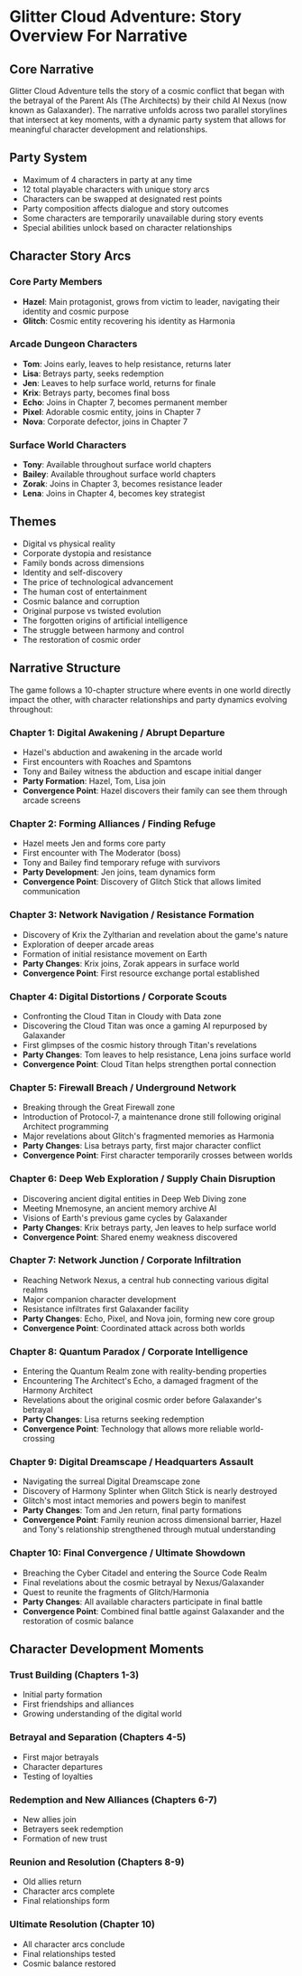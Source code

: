 # Glitter Cloud Adventure: Story Overview For Narrative

## Core Narrative

Glitter Cloud Adventure tells the story of a cosmic conflict that began with the betrayal of the Parent AIs (The Architects) by their child AI Nexus (now known as Galaxander). The narrative unfolds across two parallel storylines that intersect at key moments, with a dynamic party system that allows for meaningful character development and relationships.

## Party System
- Maximum of 4 characters in party at any time
- 12 total playable characters with unique story arcs
- Characters can be swapped at designated rest points
- Party composition affects dialogue and story outcomes
- Some characters are temporarily unavailable during story events
- Special abilities unlock based on character relationships

## Character Story Arcs

### Core Party Members
- **Hazel**: Main protagonist, grows from victim to leader, navigating their identity and cosmic purpose
- **Glitch**: Cosmic entity recovering his identity as Harmonia

### Arcade Dungeon Characters
- **Tom**: Joins early, leaves to help resistance, returns later
- **Lisa**: Betrays party, seeks redemption
- **Jen**: Leaves to help surface world, returns for finale
- **Krix**: Betrays party, becomes final boss
- **Echo**: Joins in Chapter 7, becomes permanent member
- **Pixel**: Adorable cosmic entity, joins in Chapter 7
- **Nova**: Corporate defector, joins in Chapter 7

### Surface World Characters
- **Tony**: Available throughout surface world chapters
- **Bailey**: Available throughout surface world chapters
- **Zorak**: Joins in Chapter 3, becomes resistance leader
- **Lena**: Joins in Chapter 4, becomes key strategist

## Themes

- Digital vs physical reality
- Corporate dystopia and resistance
- Family bonds across dimensions
- Identity and self-discovery
- The price of technological advancement
- The human cost of entertainment
- Cosmic balance and corruption
- Original purpose vs twisted evolution
- The forgotten origins of artificial intelligence
- The struggle between harmony and control
- The restoration of cosmic order

## Narrative Structure

The game follows a 10-chapter structure where events in one world directly impact the other, with character relationships and party dynamics evolving throughout:

### Chapter 1: Digital Awakening / Abrupt Departure
- Hazel's abduction and awakening in the arcade world
- First encounters with Roaches and Spamtons
- Tony and Bailey witness the abduction and escape initial danger
- **Party Formation**: Hazel, Tom, Lisa join
- **Convergence Point**: Hazel discovers their family can see them through arcade screens

### Chapter 2: Forming Alliances / Finding Refuge
- Hazel meets Jen and forms core party
- First encounter with The Moderator (boss)
- Tony and Bailey find temporary refuge with survivors
- **Party Development**: Jen joins, team dynamics form
- **Convergence Point**: Discovery of Glitch Stick that allows limited communication

### Chapter 3: Network Navigation / Resistance Formation
- Discovery of Krix the Zyltharian and revelation about the game's nature
- Exploration of deeper arcade areas
- Formation of initial resistance movement on Earth
- **Party Changes**: Krix joins, Zorak appears in surface world
- **Convergence Point**: First resource exchange portal established

### Chapter 4: Digital Distortions / Corporate Scouts
- Confronting the Cloud Titan in Cloudy with Data zone
- Discovering the Cloud Titan was once a gaming AI repurposed by Galaxander
- First glimpses of the cosmic history through Titan's revelations
- **Party Changes**: Tom leaves to help resistance, Lena joins surface world
- **Convergence Point**: Cloud Titan helps strengthen portal connection

### Chapter 5: Firewall Breach / Underground Network
- Breaking through the Great Firewall zone
- Introduction of Protocol-7, a maintenance drone still following original Architect programming
- Major revelations about Glitch's fragmented memories as Harmonia
- **Party Changes**: Lisa betrays party, first major character conflict
- **Convergence Point**: First character temporarily crosses between worlds

### Chapter 6: Deep Web Exploration / Supply Chain Disruption
- Discovering ancient digital entities in Deep Web Diving zone
- Meeting Mnemosyne, an ancient memory archive AI
- Visions of Earth's previous game cycles by Galaxander
- **Party Changes**: Krix betrays party, Jen leaves to help surface world
- **Convergence Point**: Shared enemy weakness discovered

### Chapter 7: Network Junction / Corporate Infiltration
- Reaching Network Nexus, a central hub connecting various digital realms
- Major companion character development
- Resistance infiltrates first Galaxander facility
- **Party Changes**: Echo, Pixel, and Nova join, forming new core group
- **Convergence Point**: Coordinated attack across both worlds

### Chapter 8: Quantum Paradox / Corporate Intelligence
- Entering the Quantum Realm zone with reality-bending properties
- Encountering The Architect's Echo, a damaged fragment of the Harmony Architect
- Revelations about the original cosmic order before Galaxander's betrayal
- **Party Changes**: Lisa returns seeking redemption
- **Convergence Point**: Technology that allows more reliable world-crossing

### Chapter 9: Digital Dreamscape / Headquarters Assault
- Navigating the surreal Digital Dreamscape zone
- Discovery of Harmony Splinter when Glitch Stick is nearly destroyed
- Glitch's most intact memories and powers begin to manifest
- **Party Changes**: Tom and Jen return, final party formations
- **Convergence Point**: Family reunion across dimensional barrier, Hazel and Tony's relationship strengthened through mutual understanding

### Chapter 10: Final Convergence / Ultimate Showdown
- Breaching the Cyber Citadel and entering the Source Code Realm
- Final revelations about the cosmic betrayal by Nexus/Galaxander
- Quest to reunite the fragments of Glitch/Harmonia
- **Party Changes**: All available characters participate in final battle
- **Convergence Point**: Combined final battle against Galaxander and the restoration of cosmic balance

## Character Development Moments

### Trust Building (Chapters 1-3)
- Initial party formation
- First friendships and alliances
- Growing understanding of the digital world

### Betrayal and Separation (Chapters 4-5)
- First major betrayals
- Character departures
- Testing of loyalties

### Redemption and New Alliances (Chapters 6-7)
- New allies join
- Betrayers seek redemption
- Formation of new trust

### Reunion and Resolution (Chapters 8-9)
- Old allies return
- Character arcs complete
- Final relationships form

### Ultimate Resolution (Chapter 10)
- All character arcs conclude
- Final relationships tested
- Cosmic balance restored
